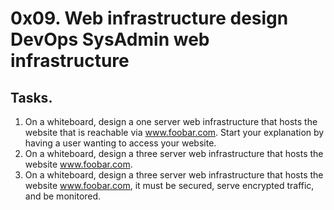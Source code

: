 # 0x09. Web infrastructure design  DevOps SysAdmin web infrastructure
## Tasks.
1. On a whiteboard, design a one server web infrastructure that hosts the website that is reachable via www.foobar.com. Start your explanation by having a user wanting to access your website.
2. On a whiteboard, design a three server web infrastructure that hosts the website www.foobar.com.
3. On a whiteboard, design a three server web infrastructure that hosts the website www.foobar.com, it must be secured, serve encrypted traffic, and be monitored.

